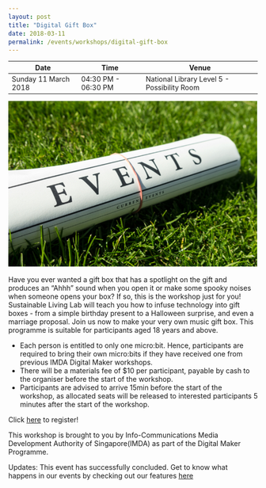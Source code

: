 ```yaml
---
layout: post
title: "Digital Gift Box"
date: 2018-03-11
permalink: /events/workshops/digital-gift-box
---
```


| Date | Time | Venue |
|--------|---|---|
| Sunday 11 March 2018 | 04:30 PM - 06:30 PM | National Library Level 5 - Possibility Room |

![hi](/images/events/generic-event-image.jpg)

Have you ever wanted a gift box that has a spotlight on the gift and produces an “Ahhh” sound when you open it or make some spooky noises when someone opens your box? If so, this is the workshop just for you! Sustainable Living Lab will teach you how to infuse technology into gift boxes - from a simple birthday present to a Halloween surprise, and even a marriage proposal. Join us now to make your very own music gift box.
This programme is suitable for participants aged 18 years and above.
- Each person is entitled to only one micro:bit. Hence, participants are required to bring their own micro:bits if they have received one from previous IMDA Digital Maker workshops.
- There will be a materials fee of $10 per participant, payable by cash to the organiser before the start of the workshop.
- Participants are advised to arrive 15min before the start of the workshop, as allocated seats will be released to interested participants 5 minutes after the start of the workshop. 


Click <a href="https://www.nlb.gov.sg/golibrary2/e/techsetter-series-digital-gift-box-54712450" target="_blank">here</a> to register!


This workshop is brought to you by Info-Communications Media Development Authority of Singapore(IMDA) as part of the Digital Maker Programme. 

Updates: This event has successfully concluded. Get to know what happens in our events by checking out our features <a href="" target="_blank">here</a>
